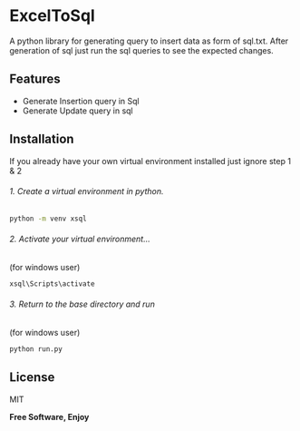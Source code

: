 # ExcelToSql

A python library for generating query to insert data as form of sql.txt. After generation of sql just run the sql queries to see the expected changes.

## Features

- Generate Insertion query in Sql
- Generate Update query in sql

## Installation

If you already have your own virtual environment installed just ignore step 1 & 2

###### 1. Create a virtual environment in python.


```sh
python -m venv xsql
```

###### 2. Activate your virtual environment...
(for windows user)
```sh
xsql\Scripts\activate
```

###### 3. Return to the base directory and run
(for windows user)
```sh
python run.py
```

## License

MIT

**Free Software, Enjoy**
